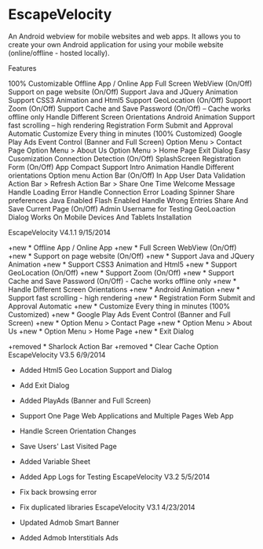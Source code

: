 EscapeVelocity
==============

An Android webview for mobile websites and web apps. It allows you to create your own Android application for using your mobile website (online/offline - hosted locally).

Features

100% Customizable
Offline App / Online App
Full Screen WebView (On/Off)
Support on page website (On/Off)
Support Java and JQuery Animation
Support CSS3 Animation and Html5
Support GeoLocation (On/Off)
Support Zoom (On/Off)
Support Cache and Save Password (On/Off) – Cache works offline only
Handle Different Screen Orientations
Android Animation
Support fast scrolling – high rendering
Registration Form Submit and Approval Automatic
Customize Every thing in minutes (100% Customized)
Google Play Ads Event Control (Banner and Full Screen)
Option Menu > Contact Page
Option Menu > About Us
Option Menu > Home Page
Exit Dialog
Easy Cusomization
Connection Detection (On/Off)
SplashScreen
Registration Form (On/Off)
App Compact Support
Intro Animation
Handle Different orientations
Option menu
Action Bar (On/Off)
In App User Data Validation
Action Bar > Refresh
Action Bar > Share
One Time Welcome Message
Handle Loading Error
Handle Connection Error
Loading Spinner
Share preferences
Java Enabled
Flash Enabled
Handle Wrong Entries
Share And Save Current Page (On/Off)
Admin Username for Testing
GeoLoaction Dialog
Works On Mobile Devices And Tablets
Installation

EscapeVelocity V4.1.1 9/15/2014

+new * Offline App / Online App
+new * Full Screen WebView (On/Off)
+new * Support on page website (On/Off)
+new * Support Java and JQuery Animation
+new * Support CSS3 Animation and Html5
+new * Support GeoLocation (On/Off)
+new * Support Zoom (On/Off)
+new * Support Cache and Save Password (On/Off) - Cache works offline only
+new * Handle Different Screen Orientations
+new * Android Animation
+new * Support fast scrolling - high rendering
+new * Registration Form Submit and Approval Automatic
+new * Customize Every thing in minutes (100% Customized)
+new * Google Play Ads Event Control (Banner and Full Screen)
+new * Option Menu > Contact Page
+new * Option Menu > About Us
+new * Option Menu > Home Page
+new * Exit Dialog

+removed * Sharlock Action Bar
+removed * Clear Cache Option
EscapeVelocity V3.5 6/9/2014

- Added Html5 Geo Location Support and Dialog
- Add Exit Dialog
- Added PlayAds (Banner and Full Screen)
- Support One Page Web Applications and Multiple Pages Web App
- Handle Screen Orientation Changes
- Save Users' Last Visited Page
- Added Variable Sheet
- Added App Logs for Testing
EscapeVelocity V3.2 5/5/2014
- Fix back browsing error
- Fix duplicated libraries
EscapeVelocity V3.1 4/23/2014

- Updated Admob Smart Banner
- Added Admob Interstitials Ads


